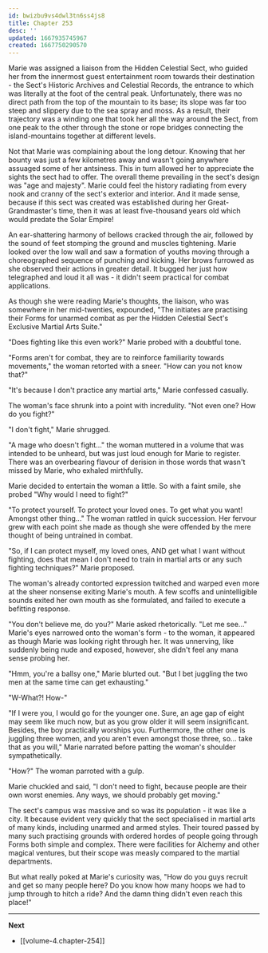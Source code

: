 ```yaml
---
id: bwizbu9vs4dwl3tn6ss4js8
title: Chapter 253
desc: ''
updated: 1667935745967
created: 1667750290570
---
```


Marie was assigned a liaison from the Hidden Celestial Sect, who guided her from the innermost guest entertainment room towards their destination - the Sect's Historic Archives and Celestial Records, the entrance to which was literally at the foot of the central peak. Unfortunately, there was no direct path from the top of the mountain to its base; its slope was far too steep and slippery due to the sea spray and moss. As a result, their trajectory was a winding one that took her all the way around the Sect, from one peak to the other through the stone or rope bridges connecting the island-mountains together at different levels.

Not that Marie was complaining about the long detour. Knowing that her bounty was just a few kilometres away and wasn't going anywhere assuaged some of her antsiness. This in turn allowed her to appreciate the sights the sect had to offer. The overall theme prevailing in the sect's design was "age and majesty". Marie could feel the history radiating from every nook and cranny of the sect's exterior and interior. And it made sense, because if this sect was created was established during her Great-Grandmaster's time, then it was at least five-thousand years old which would predate the Solar Empire!

An ear-shattering harmony of bellows cracked through the air, followed by the sound of feet stomping the ground and muscles tightening. Marie looked over the low wall and saw a formation of youths moving through a choreographed sequence of punching and kicking. Her brows furrowed as she observed their actions in greater detail. It bugged her just how telegraphed and loud it all was - it didn't seem practical for combat applications.

As though she were reading Marie's thoughts, the liaison, who was somewhere in her mid-twenties, expounded, "The initiates are practising their Forms for unarmed combat as per the Hidden Celestial Sect's Exclusive Martial Arts Suite."

"Does fighting like this even work?" Marie probed with a doubtful tone.

"Forms aren't for combat, they are to reinforce familiarity towards movements," the woman retorted with a sneer. "How can you not know that?"

"It's because I don't practice any martial arts," Marie confessed casually.

The woman's face shrunk into a point with incredulity. "Not even one? How do you fight?"

"I don't fight," Marie shrugged.

"A mage who doesn't fight..." the woman muttered in a volume that was intended to be unheard, but was just loud enough for Marie to register. There was an overbearing flavour of derision in those words that wasn't missed by Marie, who exhaled mirthfully.

Marie decided to entertain the woman a little. So with a faint smile, she probed "Why would I need to fight?"

"To protect yourself. To protect your loved ones. To get what you want! Amongst other thing..." The woman rattled in quick succession. Her fervour grew with each point she made as though she were offended by the mere thought of being untrained in combat.

"So, if I can protect myself, my loved ones, AND get what I want without fighting, does that mean I don't need to train in martial arts or any such fighting techniques?" Marie proposed.

The woman's already contorted expression twitched and warped even more at the sheer nonsense exiting Marie's mouth. A few scoffs and unintelligible sounds exited her own mouth as she formulated, and failed to execute a befitting response.

"You don't believe me, do you?" Marie asked rhetorically. "Let me see..." Marie's eyes narrowed onto the woman's form - to the woman, it appeared as though Marie was looking right through her. It was unnerving, like suddenly being nude and exposed, however, she didn't feel any mana sense probing her.

"Hmm, you're a ballsy one," Marie blurted out. "But I bet juggling the two men at the same time can get exhausting."

"W-What?! How-"

"If I were you, I would go for the younger one. Sure, an age gap of eight may seem like much now, but as you grow older it will seem insignificant. Besides, the boy practically worships you. Furthermore, the other one is juggling three women, and you aren't even amongst those three, so... take that as you will," Marie narrated before patting the woman's shoulder sympathetically.

"How?" The woman parroted with a gulp.

Marie chuckled and said, "I don't need to fight, because people are their own worst enemies. Any ways, we should probably get moving."

The sect's campus was massive and so was its population - it was like a city. It because evident very quickly that the sect specialised in martial arts of many kinds, including unarmed and armed styles. Their toured passed by many such practising grounds with ordered hordes of people going through Forms both simple and complex. There were facilities for Alchemy and other magical ventures, but their scope was measly compared to the martial departments.

But what really poked at Marie's curiosity was, "How do you guys recruit and get so many people here? Do you know how many hoops we had to jump through to hitch a ride? And the damn thing didn't even reach this place!"

____

**Next**
* [[volume-4.chapter-254]]